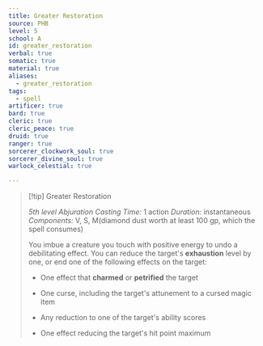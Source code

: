 ```yaml
---
title: Greater Restoration
source: PHB
level: 5
school: A
id: greater_restoration
verbal: true
somatic: true
material: true
aliases:
  - greater_restoration
tags:
  - spell
artificer: true
bard: true
cleric: true
cleric_peace: true
druid: true
ranger: true
sorcerer_clockwork_soul: true
sorcerer_divine_soul: true
warlock_celestial: true

---
```

>[!tip] Greater Restoration
>
> *5th level Abjuration*
> *Casting Time:* 1 action
> *Duration:* instantaneous
> *Components:* V, S, M(diamond dust worth at least 100 gp, which the spell consumes)
>
>You imbue a creature you touch with positive energy to undo a debilitating effect. You can reduce the target's **exhaustion** level by one, or end one of the following effects on the target:
>
>-  One effect that **charmed** or **petrified** the target
>
>-  One curse, including the target's attunement to a cursed magic item
>
>-  Any reduction to one of the target's ability scores
>
>-  One effect reducing the target's hit point maximum
>

